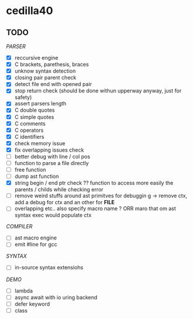 # cedilla40

## TODO

*PARSER*

- [x] reccursive engine
- [x] C brackets, parethesis, braces
- [x] unknow syntax detection
- [x] closing pair parent check
- [x] detect file end with opened pair
- [x] stop return check (should be done withun upperway anyway, just for safety)
- [x] assert parsers length
- [x] C double quotes
- [x] C simple quotes
- [x] C comments
- [x] C operators
- [x] C identifiers
- [x] check memory issue
- [x]  fix overlapping issues check
- [ ] better debug with line / col pos
- [ ] function to parse a file directly
- [ ] free function
- [ ] dump ast function
- [x] string begin / end ptr check ?? function to access more easily the parents / childs while checking error
- [ ] remove weird stuffs around ast primitves for debuggin g -> remove ctx, add a debug for ctx and an other for __FILE__
- [ ] overlapping etc.. also specify macro name ? ORR maro that om ast syntax exec would populate ctx

*COMPILER*
- [ ] ast macro engine
- [ ] emit #line for gcc

*SYNTAX*
- [ ] in-source syntax extensiohs

*DEMO*
- [ ] lambda
- [ ] async await with io uring backend
- [ ] defer keyword
- [ ] class
